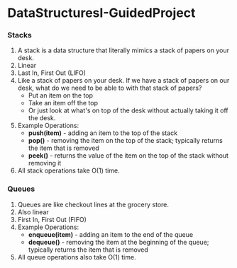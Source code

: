 # DataStructuresI-GuidedProject


### Stacks

1. A stack is a data structure that literally mimics a stack of papers on your desk. 
2. Linear
3. Last In, First Out (LIFO)
4. Like a stack of papers on your desk. If we have a stack of papers on our desk, what do we need to be able to with that stack of papers?
    * Put an item on the top
    * Take an item off the top
    * Or just look at what's on top of the desk without actually taking it off the desk.
5. Example Operations:
    * **push(item)** - adding an item to the top of the stack
    * **pop()** - removing the item on the top of the stack; typically returns the item that is removed
    * **peek()** - returns the value of the item on the top of the stack without removing it
6. All stack operations take O(1) time.


### Queues

1. Queues are like checkout lines at the grocery store. 
2. Also linear
3. First In, First Out (FIFO)
4. Example Operations:
    * **enqueue(item)** - adding an item to the end of the queue
    * **dequeue()** - removing the item at the beginning of the queue; typically returns the item that is removed
5. All queue operations also take O(1) time. 